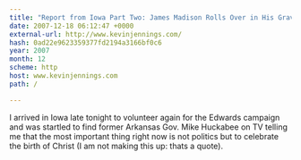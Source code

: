 ```yaml
---
title: "Report from Iowa Part Two: James Madison Rolls Over in His Grave"
date: 2007-12-18 06:12:47 +0000
external-url: http://www.kevinjennings.com/
hash: 0ad22e9623359377fd2194a3166bf0c6
year: 2007
month: 12
scheme: http
host: www.kevinjennings.com
path: /

---
```


I arrived in Iowa late tonight to volunteer again for the Edwards campaign and was startled to find former Arkansas Gov. Mike Huckabee on TV telling me that the most important thing right now is not politics but to celebrate the birth of Christ (I am not making this up: thats a quote).
